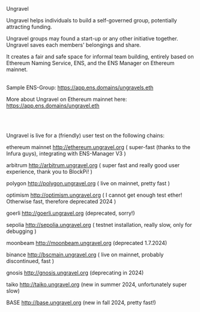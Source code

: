 Ungravel


Ungravel helps individuals to build a self-governed group, potentially attracting funding.

Ungravel groups may found a start-up or any other initiative together.
Ungravel saves each members' belongings and share. 

It creates a fair and safe space for informal team building, entirely based on Ethereum Naming Service, ENS, and the ENS Manager on Ethereum mainnet.
<br><br>

Sample ENS-Group:  https://app.ens.domains/ungravels.eth

More about Ungravel on Ethereum mainnet here: https://app.ens.domains/ungravel.eth 

<br><br>

Ungravel is live for a (friendly) user test on the following chains:

ethereum mainnet  http://ethereum.ungravel.org        ( super-fast (thanks to the Infura guys), integrating with ENS-Manager V3 )

arbitrum          http://arbitrum.ungravel.org        ( super fast and really good user experience, thank you to BlockPi! )

polygon           http://polygon.ungravel.org         ( live on mainnet, pretty fast )

optimism          http://optimism.ungravel.org        ( I cannot get enough test ether! Otherwise fast, therefore deprecated 2024 )

goerli            http://goerli.ungravel.org          (deprecated, sorry!)

sepolia           http://sepolia.ungravel.org         ( testnet installation, really slow, only for debugging )

moonbeam          http://moonbeam.ungravel.org        (deprecated 1.7.2024)

binance           http://bscmain.ungravel.org         ( live on mainnet, probably discontinued, fast )

gnosis            http://gnosis.ungravel.org          (deprecating in 2024)

taiko             http://taiko.ungravel.org           (new in summer 2024, unfortunately super slow)

BASE              http://base.ungravel.org            (new in fall 2024, pretty fast!)


<br><br>


<!---
pepihasenfuss/pepihasenfuss is a ✨ special ✨ repository because its `README.md` (this file) appears on your GitHub profile.
You can click the Preview link to take a look at your changes.
--->
